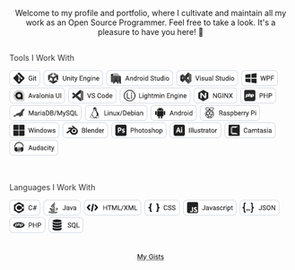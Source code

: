 <p align="center">
Welcome to my profile and portfolio, where I cultivate and maintain all my work as an Open Source Programmer. Feel free to take a look. It's a pleasure to have you here! 🙂
</p>

## 
<p style="color: #383838;">Tools I Work With</p>

<img src="images/git.png" /> <img src="images/unity.png" /> <img src="images/android-studio.png" /> <img src="images/visual-studio.png" /> <img src="images/wpf.png" /> <img src="images/avalonia.png" /> <img src="images/vs-code.png" /> <img src="images/lightmin.png" /> <img src="images/nginx.png" /> <img src="images/php-tool.png" /> <img src="images/mariadb.png" /> <img src="images/linux.png" /> <img src="images/android.png" /> <img src="images/raspberry-pi.png" /> <img src="images/windows.png" /> <img src="images/blender.png" /> <img src="images/photoshop.png" /> <img src="images/illustrator.png" /> <img src="images/camtasia.png" /> <img src="images/audacity.png" />

<br>

<p style="color: #383838;">Languages ​​I Work With</p>

<img src="images/csharp.png" /> <img src="images/java.png" /> <img src="images/html-xml.png" /> <img src="images/css.png" /> <img src="images/javascript.png" /> <img src="images/json.png" /> <img src="images/php.png" /> <img src="images/sql.png" />

##

<p align="center"><small><a href="https://gist.github.com/marcos4503" style="color: black; text-decoration: underline;text-decoration-style: dotted;">My Gists</a></small></p>